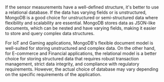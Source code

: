 If the sensor measurements have a well-defined structure, it's better to use a relational database. If the data has varying fields or is unstructured, MongoDB is a good choice for unstructured or semi-structured data where flexibility and scalability are essential. MongoDB stores data as JSON-like documents, which can be nested and have varying fields, making it easier to store and query complex data structures.


For IoT and Gaming applications, MongoDB's flexible document model is well-suited for storing unstructured and complex data. On the other hand, for E-commerce and Financial applications, the relational model is a better choice for storing structured data that requires robust transaction management, strict data integrity, and compliance with regulatory requirements. However, the actual choice of database may vary depending on the specific requirements of the application.

